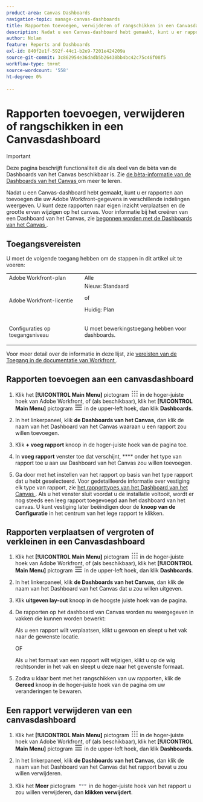 ```yaml
---
product-area: Canvas Dashboards
navigation-topic: manage-canvas-dashboards
title: Rapporten toevoegen, verwijderen of rangschikken in een Canvasdashboard
description: Nadat u een Canvas-dashboard hebt gemaakt, kunt u er rapporten aan toevoegen die uw Adobe Workfront-gegevens in verschillende indelingen weergeven. U kunt deze rapporten naar eigen inzicht verplaatsen en de grootte ervan wijzigen op het canvas.
author: Nolan
feature: Reports and Dashboards
exl-id: 840f2e1f-592f-44c1-b2e9-7201e424209a
source-git-commit: 3c862954e36dadb5b26438bb4bc42c75c46f08f5
workflow-type: tm+mt
source-wordcount: '558'
ht-degree: 0%

---
```


# Rapporten toevoegen, verwijderen of rangschikken in een Canvasdashboard

>[!IMPORTANT]
>
>Deze pagina beschrijft functionaliteit die als deel van de bèta van de Dashboards van het Canvas beschikbaar is. Zie [ de bèta-informatie van de Dashboards van het Canvas ](/help/quicksilver/product-announcements/betas/canvas-dashboards-beta/canvas-dashboards-beta-information.md) om meer te leren.

Nadat u een Canvas-dashboard hebt gemaakt, kunt u er rapporten aan toevoegen die uw Adobe Workfront-gegevens in verschillende indelingen weergeven. U kunt deze rapporten naar eigen inzicht verplaatsen en de grootte ervan wijzigen op het canvas. Voor informatie bij het creëren van een Dashboard van het Canvas, zie [ begonnen worden met de Dashboards van het Canvas ](/help/quicksilver/reports-and-dashboards/canvas-dashboards/manage-canvas-dashboards/get-started-canvas-dashboards.md).

## Toegangsvereisten

U moet de volgende toegang hebben om de stappen in dit artikel uit te voeren:

<table style="table-layout:auto"> 
 <col> 
 <col> 
 <tbody> 
  <tr> 
   <td role="rowheader">Adobe Workfront-plan</td> 
   <td>Alle</td> 
  </tr> 
  <tr> 
   <td role="rowheader">Adobe Workfront-licentie</td> 
   <td>Nieuw: Standaard
   <p>of</p>
   <p>Huidig: Plan</p></td> 
  </tr> 
  <tr> 
   <td role="rowheader">Configuraties op toegangsniveau</td> 
   <td> <p>U moet bewerkingstoegang hebben voor dashboards.</p></td> 
  </tr> 
 </tbody> 
</table>

Voor meer detail over de informatie in deze lijst, zie [ vereisten van de Toegang in de documentatie van Workfront ](/help/quicksilver/administration-and-setup/add-users/access-levels-and-object-permissions/access-level-requirements-in-documentation.md).

## Rapporten toevoegen aan een canvasdashboard

1. Klik het **[!UICONTROL Main Menu]** pictogram ![ Belangrijkste Menu ](/help/_includes/assets/main-menu-icon.png) in de hoger-juiste hoek van Adobe Workfront, of (als beschikbaar), klik het **[!UICONTROL Main Menu]** pictogram ![ Belangrijkste Menu ](/help/_includes/assets/main-menu-icon-left-nav.png) in de upper-left hoek, dan klik **Dashboards**.

1. In het linkerpaneel, klik **de Dashboards van het Canvas**, dan klik de naam van het Dashboard van het Canvas waaraan u een rapport zou willen toevoegen.

1. Klik **+ voeg rapport** knoop in de hoger-juiste hoek van de pagina toe.

1. In **voeg rapport** venster toe dat verschijnt, **** onder het type van rapport toe u aan uw Dashboard van het Canvas zou willen toevoegen.

1. Ga door met het instellen van het rapport op basis van het type rapport dat u hebt geselecteerd. Voor gedetailleerde informatie over vestiging elk type van rapport, zie [ het rapporttypes van het Dashboard van het Canvas ](/help/quicksilver/reports-and-dashboards/canvas-dashboards/report-types/report-types-overview.md). Als u het venster sluit voordat u de installatie voltooit, wordt er nog steeds een leeg rapport toegevoegd aan het dashboard van het canvas. U kunt vestiging later beëindigen door de **knoop van de Configuratie** in het centrum van het lege rapport te klikken.

## Rapporten verplaatsen of vergroten of verkleinen in een Canvasdashboard

1. Klik het **[!UICONTROL Main Menu]** pictogram ![ Belangrijkste Menu ](/help/_includes/assets/main-menu-icon.png) in de hoger-juiste hoek van Adobe Workfront, of (als beschikbaar), klik het **[!UICONTROL Main Menu]** pictogram ![ Belangrijkste Menu ](/help/_includes/assets/main-menu-icon-left-nav.png) in de upper-left hoek, dan klik **Dashboards**.

1. In het linkerpaneel, klik **de Dashboards van het Canvas**, dan klik de naam van het Dashboard van het Canvas dat u zou willen uitgeven.

1. Klik **uitgeven lay-out** knoop in de hoogste juiste hoek van de pagina.

1. De rapporten op het dashboard van Canvas worden nu weergegeven in vakken die kunnen worden bewerkt:

   Als u een rapport wilt verplaatsen, klikt u gewoon en sleept u het vak naar de gewenste locatie.

   OF

   Als u het formaat van een rapport wilt wijzigen, klikt u op de wig rechtsonder in het vak en sleept u deze naar het gewenste formaat.

1. Zodra u klaar bent met het rangschikken van uw rapporten, klik de **Gereed** knoop in de hoger-juiste hoek van de pagina om uw veranderingen te bewaren.

## Een rapport verwijderen van een canvasdashboard

1. Klik het **[!UICONTROL Main Menu]** pictogram ![ Belangrijkste Menu ](/help/_includes/assets/main-menu-icon.png) in de hoger-juiste hoek van Adobe Workfront, of (als beschikbaar), klik het **[!UICONTROL Main Menu]** pictogram ![ Belangrijkste Menu ](/help/_includes/assets/main-menu-icon-left-nav.png) in de upper-left hoek, dan klik **Dashboards**.

1. In het linkerpaneel, klik **de Dashboards van het Canvas**, dan klik de naam van het Dashboard van het Canvas dat het rapport bevat u zou willen verwijderen.

1. Klik het **Meer** pictogram ![ Meer pictogram ](/help/quicksilver/reports-and-dashboards/canvas-dashboards/assets/more-icon.png) in de hoger-juiste hoek van het rapport u zou willen verwijderen, dan **klikken verwijdert**.
